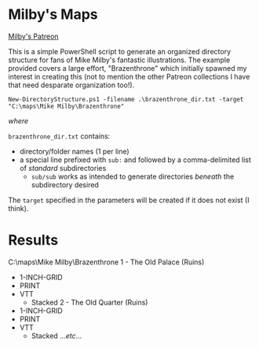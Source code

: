 # Milby's Maps
[Milby's Patreon](https://www.patreon.com/milbysmaps)

This is a simple PowerShell script to generate an organized directory structure for fans of Mike Milby's fantastic illustrations. The example provided covers a large effort, "Brazenthrone" which initially spawned my interest in creating this (not to mention the other Patreon collections I have that need desparate organization too!).

`New-DirectoryStructure.ps1 -filename .\brazenthrone_dir.txt -target "C:\maps\Mike Milby\Brazenthrone"`

_where_

`brazenthrone_dir.txt` contains:
- directory/folder names (1 per line)
- a special line prefixed with `sub:` and followed by a comma-delimited list of _standard_ subdirectories
    - `sub/sub` works as intended to generate directories _beneath_ the subdirectory desired

The `target` specified in the parameters will be created if it does not exist (I think).

# Results
C:\maps\Mike Milby\Brazenthrone
1 - The Old Palace (Ruins)
- 1-INCH-GRID
- PRINT
- VTT
    - Stacked
2 - The Old Quarter (Ruins)
- 1-INCH-GRID
- PRINT
- VTT
    - Stacked
..._etc_...